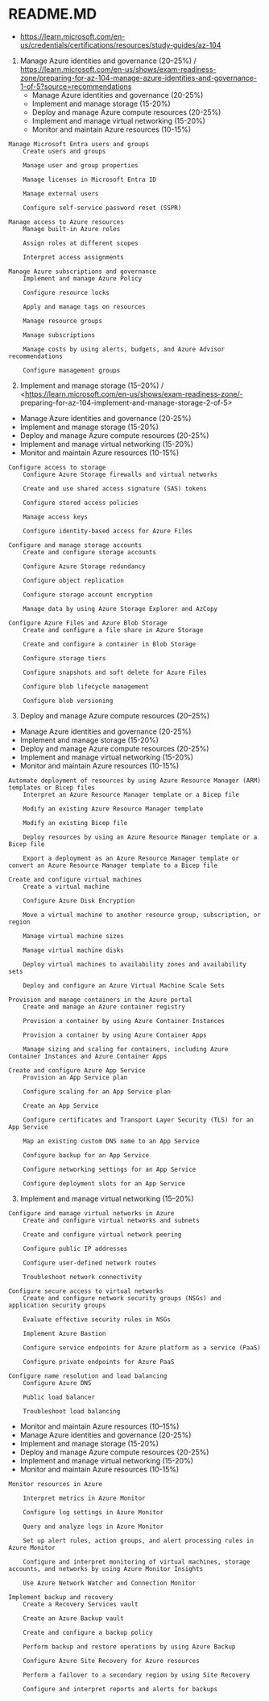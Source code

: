 # README.MD

- <https://learn.microsoft.com/en-us/credentials/certifications/resources/study-guides/az-104>

1. Manage Azure identities and governance (20–25%) / <https://learn.microsoft.com/en-us/shows/exam-readiness-zone/preparing-for-az-104-manage-azure-identities-and-governance-1-of-5?source=recommendations>
    - Manage Azure identities and governance (20-25%)
    - Implement and manage storage (15-20%)
    - Deploy and manage Azure compute resources (20-25%)
    - Implement and manage virtual networking (15-20%)
    - Monitor and maintain Azure resources (10-15%)
```
Manage Microsoft Entra users and groups
    Create users and groups

    Manage user and group properties

    Manage licenses in Microsoft Entra ID

    Manage external users

    Configure self-service password reset (SSPR)

Manage access to Azure resources
    Manage built-in Azure roles

    Assign roles at different scopes

    Interpret access assignments

Manage Azure subscriptions and governance
    Implement and manage Azure Policy

    Configure resource locks

    Apply and manage tags on resources

    Manage resource groups

    Manage subscriptions

    Manage costs by using alerts, budgets, and Azure Advisor recommendations

    Configure management groups
```

2. Implement and manage storage (15–20%) / <https://learn.microsoft.com/en-us/shows/exam-readiness-zone/- preparing-for-az-104-implement-and-manage-storage-2-of-5>
- Manage Azure identities and governance (20-25%)
- Implement and manage storage (15-20%)
- Deploy and manage Azure compute resources (20-25%)
- Implement and manage virtual networking (15-20%)
- Monitor and maintain Azure resources (10-15%)

```
Configure access to storage
    Configure Azure Storage firewalls and virtual networks

    Create and use shared access signature (SAS) tokens

    Configure stored access policies

    Manage access keys

    Configure identity-based access for Azure Files

Configure and manage storage accounts
    Create and configure storage accounts

    Configure Azure Storage redundancy

    Configure object replication

    Configure storage account encryption

    Manage data by using Azure Storage Explorer and AzCopy

Configure Azure Files and Azure Blob Storage
    Create and configure a file share in Azure Storage

    Create and configure a container in Blob Storage

    Configure storage tiers

    Configure snapshots and soft delete for Azure Files

    Configure blob lifecycle management

    Configure blob versioning
```

3. Deploy and manage Azure compute resources (20–25%)
- Manage Azure identities and governance (20-25%)
- Implement and manage storage (15-20%)
- Deploy and manage Azure compute resources (20-25%)
- Implement and manage virtual networking (15-20%)
- Monitor and maintain Azure resources (10-15%)

```
Automate deployment of resources by using Azure Resource Manager (ARM) templates or Bicep files
    Interpret an Azure Resource Manager template or a Bicep file

    Modify an existing Azure Resource Manager template

    Modify an existing Bicep file

    Deploy resources by using an Azure Resource Manager template or a Bicep file

    Export a deployment as an Azure Resource Manager template or convert an Azure Resource Manager template to a Bicep file

Create and configure virtual machines
    Create a virtual machine

    Configure Azure Disk Encryption

    Move a virtual machine to another resource group, subscription, or region

    Manage virtual machine sizes

    Manage virtual machine disks

    Deploy virtual machines to availability zones and availability sets

    Deploy and configure an Azure Virtual Machine Scale Sets

Provision and manage containers in the Azure portal
    Create and manage an Azure container registry

    Provision a container by using Azure Container Instances

    Provision a container by using Azure Container Apps

    Manage sizing and scaling for containers, including Azure Container Instances and Azure Container Apps

Create and configure Azure App Service
    Provision an App Service plan

    Configure scaling for an App Service plan

    Create an App Service

    Configure certificates and Transport Layer Security (TLS) for an App Service

    Map an existing custom DNS name to an App Service

    Configure backup for an App Service

    Configure networking settings for an App Service

    Configure deployment slots for an App Service
```

3. Implement and manage virtual networking (15–20%)

```
Configure and manage virtual networks in Azure
    Create and configure virtual networks and subnets

    Create and configure virtual network peering

    Configure public IP addresses

    Configure user-defined network routes

    Troubleshoot network connectivity

Configure secure access to virtual networks
    Create and configure network security groups (NSGs) and application security groups

    Evaluate effective security rules in NSGs

    Implement Azure Bastion

    Configure service endpoints for Azure platform as a service (PaaS)

    Configure private endpoints for Azure PaaS

Configure name resolution and load balancing
    Configure Azure DNS

    Public load balancer

    Troubleshoot load balancing
```

- Monitor and maintain Azure resources (10–15%)
- Manage Azure identities and governance (20-25%)
- Implement and manage storage (15-20%)
- Deploy and manage Azure compute resources (20-25%)
- Implement and manage virtual networking (15-20%)
- Monitor and maintain Azure resources (10-15%)

```
Monitor resources in Azure

    Interpret metrics in Azure Monitor  

    Configure log settings in Azure Monitor 

    Query and analyze logs in Azure Monitor 

    Set up alert rules, action groups, and alert processing rules in Azure Monitor  

    Configure and interpret monitoring of virtual machines, storage accounts, and networks by using Azure Monitor Insights  

    Use Azure Network Watcher and Connection Monitor    

Implement backup and recovery
    Create a Recovery Services vault

    Create an Azure Backup vault

    Create and configure a backup policy

    Perform backup and restore operations by using Azure Backup

    Configure Azure Site Recovery for Azure resources

    Perform a failover to a secondary region by using Site Recovery

    Configure and interpret reports and alerts for backups
```